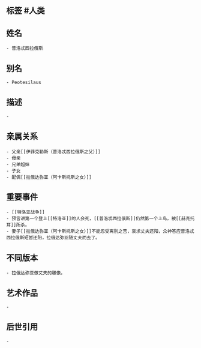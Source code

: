 ## 标签  #人类
## 姓名
	- 普洛忒西拉俄斯
## 别名
	- Peotesilaus
## 描述
	-
## 亲属关系
	- 父亲[[伊菲克勒斯（普洛忒西拉俄斯之父）]]
	- 母亲
	- 兄弟姐妹
	- 子女
	- 配偶[[拉俄达弥亚（阿卡斯托斯之女）]]
## 重要事件
	- [[特洛亚战争]]
	- 预言讲第一个登上[[特洛亚]]的人会死，[[普洛忒西拉俄斯]]仍然第一个上岛，被[[赫克托耳]]所杀。
	- 妻子[[拉俄达弥亚（阿卡斯托斯之女）]]不能忍受离别之苦，哀求丈夫还阳，众神答应普洛忒西拉俄斯短暂还阳，拉俄达弥亚随丈夫而去了。
## 不同版本
	- 拉俄达弥亚做丈夫的雕像。
## 艺术作品
	-
## 后世引用
	-
